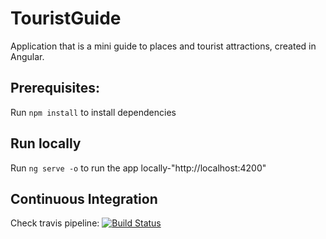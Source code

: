 # TouristGuide
Application that is a mini guide to places and tourist attractions, created in Angular.

## Prerequisites:
Run `npm install` to install dependencies

## Run locally
Run `ng serve -o` to run the app locally-"http://localhost:4200"

## Continuous Integration
Check travis pipeline:
[![Build Status](https://travis-ci.com/AgnieszkaKurek/TouristGuide.svg?branch=master)](https://travis-ci.org/AgnieszkaKurek/TouristGuide)

